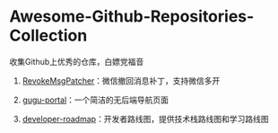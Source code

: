 # Awesome-Github-Repositories-Collection
收集Github上优秀的仓库，白嫖党福音

1. [RevokeMsgPatcher](https://github.com/huiyadanli/RevokeMsgPatcher)：微信撤回消息补丁，支持微信多开
2. [gugu-portal](https://github.com/huiyadanli/gugu-portal)：一个简洁的无后端导航页面


3. [developer-roadmap](https://github.com/kamranahmedse/developer-roadmap)：开发者路线图，提供技术栈路线图和学习路线图
